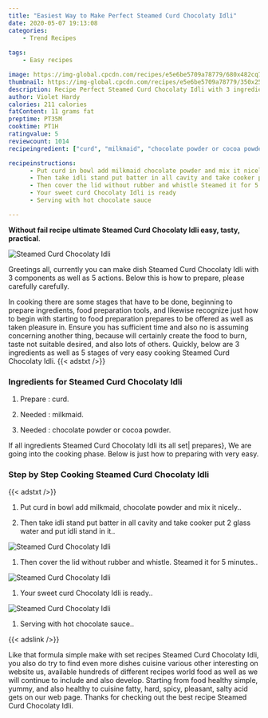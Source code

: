 ```yaml
---
title: "Easiest Way to Make Perfect Steamed Curd Chocolaty Idli"
date: 2020-05-07 19:13:08
categories:
    - Trend Recipes
    
tags:
    - Easy recipes

image: https://img-global.cpcdn.com/recipes/e5e6be5709a78779/680x482cq70/steamed-curd-chocolaty-idli-recipe-main-photo.jpg
thumbnail: https://img-global.cpcdn.com/recipes/e5e6be5709a78779/350x250cq70/steamed-curd-chocolaty-idli-recipe-main-photo.jpg
description: Recipe Perfect Steamed Curd Chocolaty Idli with 3 ingredients and 5 stages of easy cooking.
author: Violet Hardy
calories: 211 calories
fatContent: 11 grams fat
preptime: PT35M
cooktime: PT1H
ratingvalue: 5
reviewcount: 1014
recipeingredient: ["curd", "milkmaid", "chocolate powder or cocoa powder"]

recipeinstructions: 
      - Put curd in bowl add milkmaid chocolate powder and mix it nicely 
      - Then take idli stand put batter in all cavity and take cooker put 2 glass water and put idli stand in it 
      - Then cover the lid without rubber and whistle Steamed it for 5 minutes 
      - Your sweet curd Chocolaty Idli is ready 
      - Serving with hot chocolate sauce

---
```




**Without fail recipe ultimate Steamed Curd Chocolaty Idli easy, tasty, practical**. 


![Steamed Curd Chocolaty Idli](https://img-global.cpcdn.com/recipes/e5e6be5709a78779/680x482cq70/steamed-curd-chocolaty-idli-recipe-main-photo.jpg "Steamed Curd Chocolaty Idli")




Greetings all, currently you can make dish Steamed Curd Chocolaty Idli with 3 components as well as 5 actions. Below this is how to prepare, please carefully carefully.

In cooking there are some stages that have to be done, beginning to prepare ingredients, food preparation tools, and likewise recognize just how to begin with starting to food preparation prepares to be offered as well as taken pleasure in. Ensure you has sufficient time and also no is assuming concerning another thing, because will certainly create the food to burn, taste not suitable desired, and also lots of others. Quickly, below are 3 ingredients as well as 5 stages of very easy cooking Steamed Curd Chocolaty Idli.
{{< adstxt />}}

### Ingredients for Steamed Curd Chocolaty Idli


1. Prepare  : curd.

1. Needed  : milkmaid.

1. Needed  : chocolate powder or cocoa powder.



If all ingredients Steamed Curd Chocolaty Idli its all set| prepares}, We are going into the cooking phase. Below is just how to preparing with very easy.

### Step by Step Cooking Steamed Curd Chocolaty Idli

{{< adstxt />}}


1. Put curd in bowl add milkmaid, chocolate powder and mix it nicely..



1. Then take idli stand put batter in all cavity and take cooker put 2 glass water and put idli stand in it..



![Steamed Curd Chocolaty Idli](https://img-global.cpcdn.com/steps/63c7b821817d9865/160x128cq70/steamed-curd-chocolaty-idli-recipe-step-2-photo.jpg" "Steamed Curd Chocolaty Idli")



1. Then cover the lid without rubber and whistle. Steamed it for 5 minutes..



![Steamed Curd Chocolaty Idli](https://img-global.cpcdn.com/steps/d1dd447ef24b777d/160x128cq70/steamed-curd-chocolaty-idli-recipe-step-3-photo.jpg" "Steamed Curd Chocolaty Idli")



1. Your sweet curd Chocolaty Idli is ready..



![Steamed Curd Chocolaty Idli](https://img-global.cpcdn.com/steps/9bba3552cd693dda/160x128cq70/steamed-curd-chocolaty-idli-recipe-step-4-photo.jpg" "Steamed Curd Chocolaty Idli")



1. Serving with hot chocolate sauce..





{{< adslink />}}

Like that formula simple make with set recipes Steamed Curd Chocolaty Idli, you also do try to find even more dishes cuisine various other interesting on website us, available hundreds of different recipes world food as well as we will continue to include and also develop. Starting from food healthy simple, yummy, and also healthy to cuisine fatty, hard, spicy, pleasant, salty acid gets on our web page. Thanks for checking out the best recipe Steamed Curd Chocolaty Idli.
